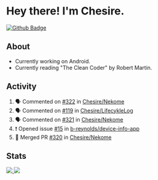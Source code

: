 # Hey there! I'm Chesire.

[![Github Badge](https://img.shields.io/badge/-Github-000?style=flat-square&logo=Github&logoColor=white&link=https://github.com/chesire)](https://github.com/chesire)

## About
<!-- Uses https://github.com/Chesire/natemoo-re -->
* Currently working on Android.
* Currently reading "The Clean Coder" by Robert Martin.
<!--
* Currently listening to: 
<a href="https://natemoo-re-iirbxe7wf.vercel.app/now-playing?open">
    <img src="https://natemoo-re-iirbxe7wf.vercel.app/now-playing" width="256" height="64" alt="Now Playing">
</a>  
-->

## Activity
<!-- Uses https://github.com/jamesgeorge007/github-activity-readme -->
<!--START_SECTION:activity-->
1. 🗣 Commented on [#322](https://github.com/Chesire/Nekome/issues/322) in [Chesire/Nekome](https://github.com/Chesire/Nekome)
2. 🗣 Commented on [#119](https://github.com/Chesire/LifecykleLog/issues/119) in [Chesire/LifecykleLog](https://github.com/Chesire/LifecykleLog)
3. 🗣 Commented on [#321](https://github.com/Chesire/Nekome/issues/321) in [Chesire/Nekome](https://github.com/Chesire/Nekome)
4. ❗️ Opened issue [#15](https://github.com/b-reynolds/device-info-app/issues/15) in [b-reynolds/device-info-app](https://github.com/b-reynolds/device-info-app)
5. 🎉 Merged PR [#320](https://github.com/Chesire/Nekome/pull/320) in [Chesire/Nekome](https://github.com/Chesire/Nekome)
<!--END_SECTION:activity-->

## Stats
<a href="https://github-readme-stats.vercel.app/api/top-langs/?username=chesire&theme=tokyonight">
    <img src="https://github-readme-stats.vercel.app/api/top-langs/?username=chesire&layout=compact&theme=tokyonight" >
</a>
<a href="https://github-readme-stats.vercel.app/api?username=chesire&show_icons=true&theme=tokyonight">
    <img src="https://github-readme-stats.vercel.app/api?username=chesire&show_icons=true&theme=tokyonight" >
</a>  
